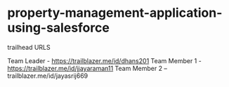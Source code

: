 # property-management-application-using-salesforce


trailhead URLS


Team Leader       - https://trailblazer.me/id/dhans201
Team Member 1  - https://trailblazer.me/id/jjayaraman11
Team Member 2 – trailblazer.me/id/jayasrij669

